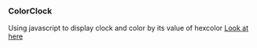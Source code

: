 ### ColorClock

Using javascript to display clock and color by its value of hexcolor
[Look at here](https://ihexon.github.io/ColorHexColor/)
